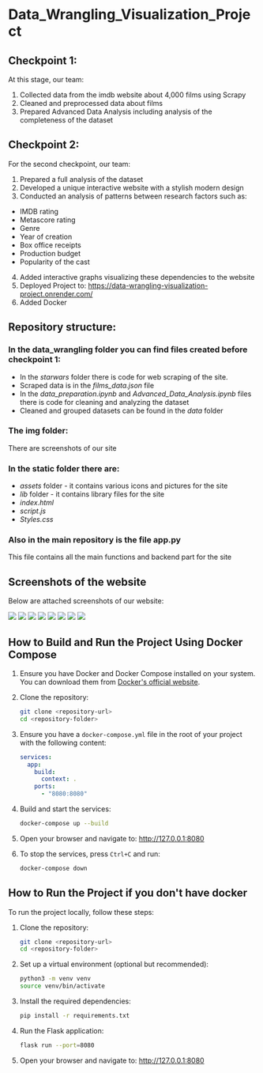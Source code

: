 # Data_Wrangling_Visualization_Project
## Checkpoint 1:
At this stage, our team:
1. Collected data from the imdb website about 4,000 films using Scrapy
2. Cleaned and preprocessed data about films
3. Prepared Advanced Data Analysis including analysis of the completeness of the dataset

## Checkpoint 2:
For the second checkpoint, our team:
1. Prepared a full analysis of the dataset
2. Developed a unique interactive website with a stylish modern design
3. Conducted an analysis of patterns between research factors such as:
- IMDB rating
- Metascore rating
- Genre
- Year of creation
- Box office receipts
- Production budget
- Popularity of the cast
4. Added interactive graphs visualizing these dependencies to the website
5. Deployed Project to: https://data-wrangling-visualization-project.onrender.com/
6. Added Docker

## Repository structure:
### In the data_wrangling folder you can find files created before checkpoint 1:
- In the *starwars* folder there is code for web scraping of the site. 
- Scraped data is in the *films_data.json* file
- In the *data_preparation.ipynb* and *Advanced_Data_Analysis.ipynb* files there is code for cleaning and analyzing the dataset
- Cleaned and grouped datasets can be found in the *data* folder
### The img folder:
There are screenshots of our site
### In the static folder there are: 
- *assets* folder - it contains various icons and pictures for the site
- *lib* folder - it contains library files for the site
- *index.html*
- *script.js*
- *Styles.css*
### Also in the main repository is the file app.py 
This file contains all the main functions and backend part for the site


## Screenshots of the website
Below are attached screenshots of our website:

![ ](img/scr1.png)
![ ](img/scr2.png)
![ ](img/scr3.png)
![ ](img/scr4.png)
![ ](img/scr5.png)
![ ](img/scr6.png)
![ ](img/scr7.png)
![ ](img/scr8.png)

## How to Build and Run the Project Using Docker Compose

1. Ensure you have Docker and Docker Compose installed on your system. You can download them from [Docker's official website](https://www.docker.com/).

2. Clone the repository:
    ```bash
    git clone <repository-url>
    cd <repository-folder>
    ```

3. Ensure you have a `docker-compose.yml` file in the root of your project with the following content:
    ```yaml
    services:
      app:
        build:
          context: .
        ports:
          - "8080:8080"
    ```

4. Build and start the services:
    ```bash
    docker-compose up --build
    ```

5. Open your browser and navigate to:
    http://127.0.0.1:8080

6. To stop the services, press `Ctrl+C` and run:
    ```bash
    docker-compose down
    ```

## How to Run the Project if you don't have docker
To run the project locally, follow these steps:

1. Clone the repository:
   ```bash
   git clone <repository-url>
   cd <repository-folder>
2. Set up a virtual environment (optional but recommended):
    ```bash
    python3 -m venv venv
    source venv/bin/activate
    ```
3. Install the required dependencies:
    ```bash
    pip install -r requirements.txt
    ```

4. Run the Flask application:
    ```bash
    flask run --port=8080
    ```
5. Open your browser and navigate to:
    http://127.0.0.1:8080
